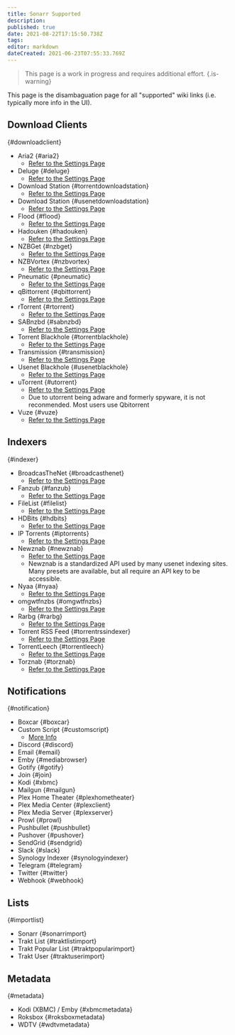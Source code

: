 ```yaml
---
title: Sonarr Supported
description: 
published: true
date: 2021-08-22T17:15:50.738Z
tags: 
editor: markdown
dateCreated: 2021-06-23T07:55:33.769Z
---
```


> This page is a work in progress and requires additional effort. {.is-warning}

This page is the disambaguation page for all "supported" wiki links (i.e. typically more info in the UI).

## Download Clients

{#downloadclient}

- Aria2 {#aria2}
  - [Refer to the Settings Page](/sonarr/settings#download-clients)
- Deluge {#deluge}
  - [Refer to the Settings Page](/sonarr/settings#download-clients)
- Download Station {#torrentdownloadstation}
  - [Refer to the Settings Page](/sonarr/settings#download-clients)
- Download Station {#usenetdownloadstation}
  - [Refer to the Settings Page](/sonarr/settings#download-clients)
- Flood {#flood}
  - [Refer to the Settings Page](/sonarr/settings#download-clients)
- Hadouken {#hadouken}
  - [Refer to the Settings Page](/sonarr/settings#download-clients)
- NZBGet {#nzbget}
  - [Refer to the Settings Page](/sonarr/settings#download-clients)
- NZBVortex {#nzbvortex}
  - [Refer to the Settings Page](/sonarr/settings#download-clients)
- Pneumatic {#pneumatic}
  - [Refer to the Settings Page](/sonarr/settings#download-clients)
- qBittorrent {#qbittorrent}
  - [Refer to the Settings Page](/sonarr/settings#download-clients)
- rTorrent {#rtorrent}
  - [Refer to the Settings Page](/sonarr/settings#download-clients)
- SABnzbd {#sabnzbd}
  - [Refer to the Settings Page](/sonarr/settings#download-clients)
- Torrent Blackhole {#torrentblackhole}
  - [Refer to the Settings Page](/sonarr/settings#download-clients)
- Transmission {#transmission}
  - [Refer to the Settings Page](/sonarr/settings#download-clients)
- Usenet Blackhole {#usenetblackhole}
  - [Refer to the Settings Page](/sonarr/settings#download-clients)
- uTorrent {#utorrent}
  - [Refer to the Settings Page](/sonarr/settings#download-clients)
  - Due to utorrent being adware and formerly spyware, it is not reconmended. Most users use Qbitorrent
- Vuze {#vuze}
  - [Refer to the Settings Page](/sonarr/settings#download-clients)

## Indexers

{#indexer}

- BroadcasTheNet {#broadcasthenet}
  - [Refer to the Settings Page](/sonarr/settings#indexer-settings)
- Fanzub {#fanzub}
  - [Refer to the Settings Page](/sonarr/settings#indexer-settings)
- FileList {#filelist}
  - [Refer to the Settings Page](/sonarr/settings#indexer-settings)
- HDBits {#hdbits}
  - [Refer to the Settings Page](/sonarr/settings#indexer-settings)
- IP Torrents {#iptorrents}
  - [Refer to the Settings Page](/sonarr/settings#indexer-settings)
- Newznab {#newznab}
  - [Refer to the Settings Page](/sonarr/settings#indexer-settings)
  - Newznab is a standardized API used by many usenet indexing sites. Many presets are available, but all require an API key to be accessible.
- Nyaa {#nyaa}
  - [Refer to the Settings Page](/sonarr/settings#indexer-settings)
- omgwtfnzbs {#omgwtfnzbs}
  - [Refer to the Settings Page](/sonarr/settings#indexer-settings)
- Rarbg {#rarbg}
  - [Refer to the Settings Page](/sonarr/settings#indexer-settings)
- Torrent RSS Feed {#torrentrssindexer}
  - [Refer to the Settings Page](/sonarr/settings#indexer-settings)
- TorrentLeech {#torrentleech}
  - [Refer to the Settings Page](/sonarr/settings#indexer-settings)
- Torznab {#torznab}
  - [Refer to the Settings Page](/sonarr/settings#indexer-settings)

## Notifications

{#notification}

- Boxcar {#boxcar}
- Custom Script {#customscript}
  - [More Info](/sonarr/custom-scripts)
- Discord {#discord}
- Email {#email}
- Emby {#mediabrowser}
- Gotify {#gotify}
- Join {#join}
- Kodi {#xbmc}
- Mailgun {#mailgun}
- Plex Home Theater {#plexhometheater}
- Plex Media Center {#plexclient}
- Plex Media Server {#plexserver}
- Prowl {#prowl}
- Pushbullet {#pushbullet}
- Pushover {#pushover}
- SendGrid {#sendgrid}
- Slack {#slack}
- Synology Indexer {#synologyindexer}
- Telegram {#telegram}
- Twitter {#twitter}
- Webhook {#webhook}

## Lists

{#importlist}

- Sonarr {#sonarrimport}
- Trakt List {#traktlistimport}
- Trakt Popular List {#traktpopularimport}
- Trakt User {#traktuserimport}

## Metadata

{#metadata}

- Kodi (XBMC) / Emby {#xbmcmetadata}
- Roksbox {#roksboxmetadata}
- WDTV {#wdtvmetadata}
